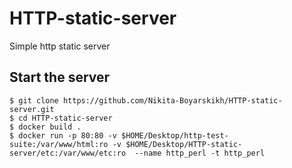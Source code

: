 # HTTP-static-server
Simple http static server

## Start the server
```
$ git clone https://github.com/Nikita-Boyarskikh/HTTP-static-server.git
$ cd HTTP-static-server
$ docker build .
$ docker run -p 80:80 -v $HOME/Desktop/http-test-suite:/var/www/html:ro -v $HOME/Desktop/HTTP-static-server/etc:/var/www/etc:ro  --name http_perl -t http_perl
```
